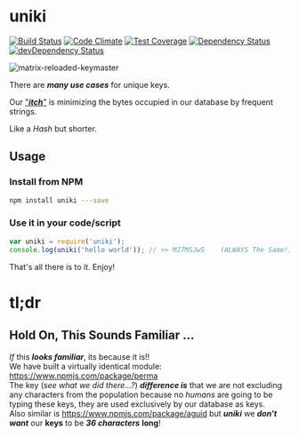 # uniki

[![Build Status](https://travis-ci.org/nelsonic/uniki.svg)](https://travis-ci.org/nelsonic/uniki)
[![Code Climate](https://codeclimate.com/github/nelsonic/uniki/badges/gpa.svg)](https://codeclimate.com/github/nelsonic/uniki)
[![Test Coverage](https://codeclimate.com/github/nelsonic/uniki/badges/coverage.svg)](https://codeclimate.com/github/nelsonic/uniki/coverage)
[![Dependency Status](https://david-dm.org/nelsonic/uniki.svg)](https://david-dm.org/nelsonic/uniki)
[![devDependency Status](https://david-dm.org/nelsonic/uniki/dev-status.svg)](https://david-dm.org/nelsonic/uniki#info=devDependencies)

![matrix-reloaded-keymaster](http://i.imgur.com/lRpBPXI.jpg)

There are ***many use cases*** for unique keys.

Our ["***itch***"](https://gettingreal.37signals.com/ch02_Whats_Your_Problem.php)
is minimizing the bytes occupied in our database by frequent strings.

Like a *Hash* but shorter.

## Usage

### Install from NPM

```sh
npm install uniki ---save
```

### Use it in your code/script

```js
var uniki = require('uniki');
console.log(uniki('hello world')); // >> MJ7MSJwS    (ALWAYS The Same!)
```

That's all there is to it.
Enjoy!

# tl;dr

## Hold On, This Sounds Familiar ...

*If* this ***looks familiar***, its because it is!!  
We have built a virtually identical module: https://www.npmjs.com/package/perma  
The key (*see what we did there...?*) ***difference is*** that we are not excluding any characters from the population because no *humans* are
going to be typing these keys, they are used exclusively by
our database as keys.  
Also similar is https://www.npmjs.com/package/aguid
but ***uniki*** we ***don't want*** our **keys** to be ***36 characters*** **long**!
